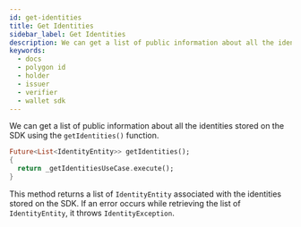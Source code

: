 ```yaml
---
id: get-identities
title: Get Identities
sidebar_label: Get Identities
description: We can get a list of public information about all the identities stored on the SDK using getIdentities() function.
keywords:
  - docs
  - polygon id
  - holder
  - issuer
  - verifier
  - wallet sdk
---
```

 
We can get a list of public information about all the identities stored on the SDK using the `getIdentities()` function. 
 
```dart
Future<List<IdentityEntity>> getIdentities();
{
  return _getIdentitiesUseCase.execute();
}
```

This method returns a list of `IdentityEntity` associated with the identities stored on the SDK. If an error occurs while retrieving the list of `IdentityEntity`, it throws `IdentityException`.
